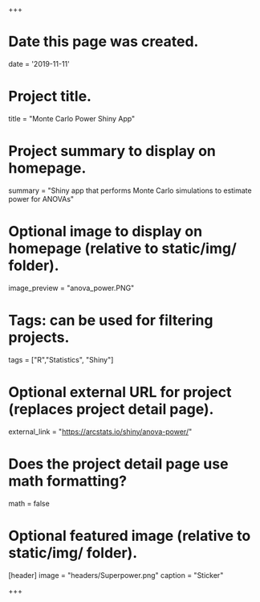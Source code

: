 +++
# Date this page was created.
date = '2019-11-11'

# Project title.
title = "Monte Carlo Power Shiny App"

# Project summary to display on homepage.
summary = "Shiny app that performs Monte Carlo simulations to estimate power for ANOVAs"

# Optional image to display on homepage (relative to static/img/ folder).
image_preview = "anova_power.PNG"

# Tags: can be used for filtering projects.

tags = ["R","Statistics", "Shiny"]

# Optional external URL for project (replaces project detail page).
external_link = "https://arcstats.io/shiny/anova-power/"

# Does the project detail page use math formatting?
math = false

# Optional featured image (relative to static/img/ folder).
[header] 
image = "headers/Superpower.png" 
caption = "Sticker"

+++


